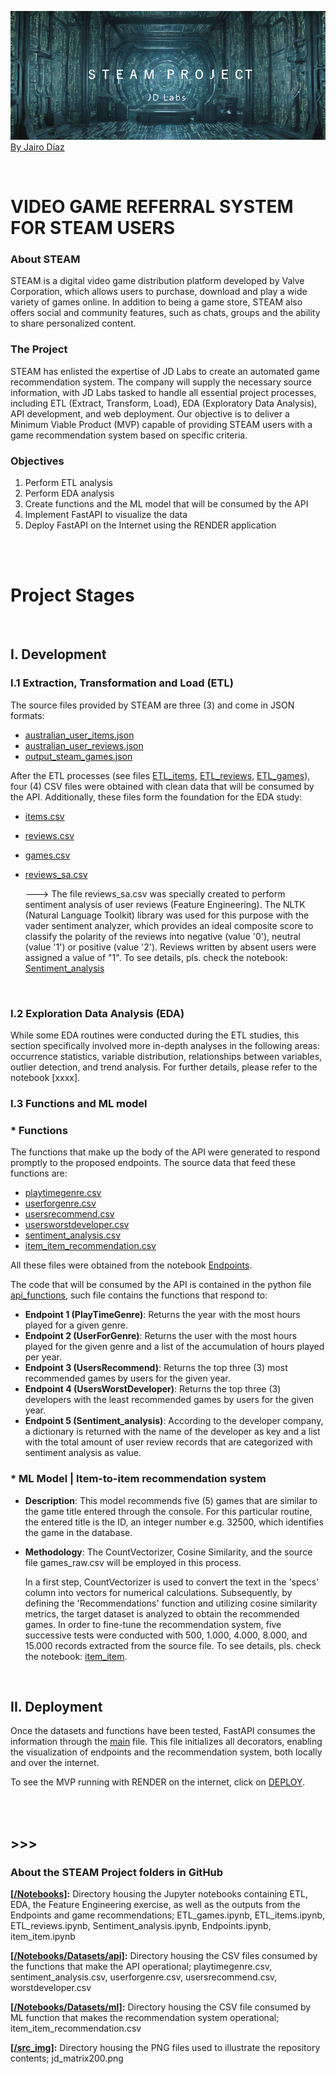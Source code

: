 ![jd_matrix200](https://github.com/jadiazpe/Project_ML_Games/raw/main/src_img/jd_matrix200.png)
 [By Jairo Díaz](https://www.linkedin.com/in/jairoadiaz/)

<br />

# VIDEO GAME REFERRAL SYSTEM FOR STEAM USERS

### About STEAM
STEAM is a digital video game distribution platform developed by Valve Corporation, which allows users to purchase, download and play a wide variety of games online. In addition to being a game store, STEAM also offers social and community features, such as chats, groups and the ability to share personalized content.

### The Project
STEAM has enlisted the expertise of JD Labs to create an automated game recommendation system. The company will supply the necessary source information, with JD Labs tasked to handle all essential project processes, including ETL (Extract, Transform, Load), EDA (Exploratory Data Analysis), API development, and web deployment. Our objective is to deliver a Minimum Viable Product (MVP) capable of providing STEAM users with a game recommendation system based on specific criteria.

### Objectives
1. Perform ETL analysis
2. Perform EDA analysis
3. Create functions and the ML model that will be consumed by the API
4. Implement FastAPI to visualize the data 
5. Deploy FastAPI on the Internet using the RENDER application

<br />
<br />

# Project Stages
<br />

## I. Development <br />
### I.1 Extraction, Transformation and Load (ETL) <br />

The source files provided by STEAM are three (3) and come in JSON formats:
- [australian_user_items.json](https://drive.google.com/drive/folders/10mZQbzMeA77nXgndqvJDuaFTcRqud0WB?usp=sharing)
- [australian_user_reviews.json](https://drive.google.com/drive/folders/10mZQbzMeA77nXgndqvJDuaFTcRqud0WB?usp=sharing)
- [output_steam_games.json](https://drive.google.com/drive/folders/10mZQbzMeA77nXgndqvJDuaFTcRqud0WB?usp=sharing)

After the ETL processes (see files [ETL_items](Notebooks/ETL_items.ipynb), [ETL_reviews](Notebooks/ETL_reviews.ipynb), [ETL_games](Notebooks/ETL_games.ipynb)), four (4) CSV files were obtained with clean data that will be consumed by the API. Additionally, these files form the foundation for the EDA study:

- [items.csv](https://drive.google.com/drive/folders/12wM7n_ZeL0tVI9J08CCMI7L2-yQHOGbI?usp=sharing)
- [reviews.csv](https://drive.google.com/drive/folders/12wM7n_ZeL0tVI9J08CCMI7L2-yQHOGbI?usp=sharing)
- [games.csv](https://drive.google.com/drive/folders/12wM7n_ZeL0tVI9J08CCMI7L2-yQHOGbI?usp=sharing)
- [reviews_sa.csv](https://drive.google.com/drive/folders/12wM7n_ZeL0tVI9J08CCMI7L2-yQHOGbI?usp=sharing)
  
  ---> The file reviews_sa.csv was specially created to perform sentiment analysis of user reviews (Feature Engineering). The NLTK (Natural Language Toolkit) library was used for this purpose with the vader sentiment analyzer, which provides an ideal composite score to classify the polarity of the reviews into negative (value '0'), neutral (value '1') or positive (value '2'). Reviews written by absent users were assigned a value of "1". To see details, pls. check the notebook: [Sentiment_analysis](Notebooks/Sentiment_analysis.ipynb)
<br />

### I.2 Exploration Data Analysis (EDA) <br />

While some EDA routines were conducted during the ETL studies, this section specifically involved more in-depth analyses in the following areas: occurrence statistics, variable distribution, relationships between variables, outlier detection, and trend analysis. For further details, please refer to the notebook [xxxx].
<br />

### I.3 Functions and ML model <br />
### * Functions

The functions that make up the body of the API were generated to respond promptly to the proposed endpoints. The source data that feed these functions are:
- [playtimegenre.csv](Notebooks/Datasets/api/playtimegenre.csv)
- [userforgenre.csv](Notebooks/Datasets/api/userforgenre.csv)
- [usersrecommend.csv](Notebooks/Datasets/api/usersrecommend.csv)
- [usersworstdeveloper.csv](Notebooks/Datasets/api/usersworstdeveloper.csv)
- [sentiment_analysis.csv](Notebooks/Datasets/api/sentiment_analysis.csv)
- [item_item_recommendation.csv](Notebooks/Datasets/ml/item_item_recommendation.csv)

All these files were obtained from the notebook [Endpoints](Notebooks/Endpoints.ipynb).

The code that will be consumed by the API is contained in the python file [api_functions](api_functions.py), such file contains the functions that respond to:

- **Endpoint 1 (PlayTimeGenre)**: Returns the year with the most hours played for a given genre.
- **Endpoint 2 (UserForGenre)**: Returns the user with the most hours played for the given genre and a list of the accumulation of hours played per year.
- **Endpoint 3 (UsersRecommend)**: Returns the top three (3) most recommended games by users for the given year.
- **Endpoint 4 (UsersWorstDeveloper)**: Returns the top three (3) developers with the least recommended games by users for the given year.
- **Endpoint 5 (Sentiment_analysis)**: According to the developer company, a dictionary is returned with the name of the developer as key and a list with the total amount of user review records that are categorized with sentiment analysis as value.

### * ML Model | Item-to-item recommendation system

- **Description**: This model recommends five (5) games that are similar to the game title entered through the console. For this particular routine, the entered title is the ID, an integer number e.g. 32500, which identifies the game in the database.

- **Methodology**: The CountVectorizer, Cosine Similarity, and the source file games_raw.csv will be employed in this process.

  In a first step, CountVectorizer is used to convert the text in the 'specs' column into vectors for numerical calculations. Subsequently, by defining the 'Recommendations' function and utilizing cosine similarity metrics, the target dataset is analyzed to obtain the recommended games. In order to fine-tune the recommendation system, five successive tests were conducted with 500, 1.000, 4.000, 8.000, and 15.000 records extracted from the source file. To see details, pls. check the notebook: [item_item](Notebooks/item_item.ipynb). 
  
  <br />


## II. Deployment <br />

Once the datasets and functions have been tested, FastAPI consumes the information through the [main](main.py) file. This file initializes all decorators, enabling the visualization of endpoints and the recommendation system, both locally and over the internet.

To see the MVP running with RENDER on the internet, click on [DEPLOY](https://project-ml-games.onrender.com/docs).

<br />
<br />

## >>>

### About the STEAM Project folders in GitHub<br />

**[[/Notebooks]](Notebooks/):** Directory housing the Jupyter notebooks containing ETL, EDA, the Feature Engineering exercise, as well as the outputs from the Endpoints and game recommendations; ETL_games.ipynb, ETL_items.ipynb, ETL_reviews.ipynb, Sentiment_analysis.ipynb, Endpoints.ipynb, item_item.ipynb
<br />

**[[/Notebooks/Datasets/api]](**[[/Notebooks/Datasets/api/):** Directory housing the CSV files consumed by the functions that make the API operational; playtimegenre.csv, sentiment_analysis.csv, userforgenre.csv, usersrecommend.csv, worstdeveloper.csv
<br />

**[[/Notebooks/Datasets/ml]](/Notebooks/Datasets/ml):** Directory housing the CSV file consumed by ML function that makes the recommendation system operational; item_item_recommendation.csv
<br />

**[[/src_img]](assets/):** Directory housing the PNG files used to illustrate the repository contents; jd_matrix200.png<br />

